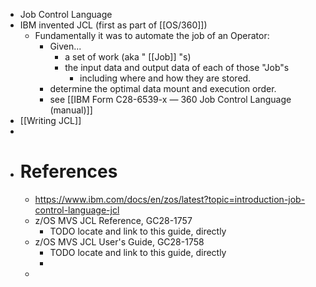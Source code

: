 - Job Control Language
- IBM invented JCL (first as part of [[OS/360]])
	- Fundamentally it was to automate the job of an Operator:
		- Given...
			- a set of work (aka " [[Job]] "s)
			- the input data and output data of each of those "Job"s
				- including where and how they are stored.
		- determine the optimal data mount and execution order.
		- see [[IBM Form C28-6539-x — 360 Job Control Language (manual)]]
- [[Writing JCL]]
-
- # References
	- https://www.ibm.com/docs/en/zos/latest?topic=introduction-job-control-language-jcl
	- z/OS MVS JCL Reference, GC28-1757
		- TODO locate and link to this guide, directly
	- z/OS MVS JCL User's Guide, GC28-1758
		- TODO locate and link to this guide, directly
		-
	-